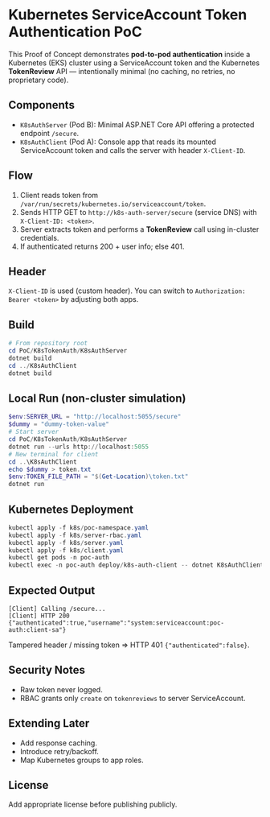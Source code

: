 # Kubernetes ServiceAccount Token Authentication PoC

This Proof of Concept demonstrates **pod-to-pod authentication** inside a Kubernetes (EKS) cluster using a ServiceAccount token and the Kubernetes **TokenReview** API — intentionally minimal (no caching, no retries, no proprietary code).

## Components
- `K8sAuthServer` (Pod B): Minimal ASP.NET Core API offering a protected endpoint `/secure`.
- `K8sAuthClient` (Pod A): Console app that reads its mounted ServiceAccount token and calls the server with header `X-Client-ID`.

## Flow
1. Client reads token from `/var/run/secrets/kubernetes.io/serviceaccount/token`.
2. Sends HTTP GET to `http://k8s-auth-server/secure` (service DNS) with `X-Client-ID: <token>`.
3. Server extracts token and performs a **TokenReview** call using in-cluster credentials.
4. If authenticated returns 200 + user info; else 401.

## Header
`X-Client-ID` is used (custom header). You can switch to `Authorization: Bearer <token>` by adjusting both apps.

## Build
```powershell
# From repository root
cd PoC/K8sTokenAuth/K8sAuthServer
dotnet build
cd ../K8sAuthClient
dotnet build
```

## Local Run (non-cluster simulation)
```powershell
$env:SERVER_URL = "http://localhost:5055/secure"
$dummy = "dummy-token-value"
# Start server
cd PoC/K8sTokenAuth/K8sAuthServer
dotnet run --urls http://localhost:5055
# New terminal for client
cd ..\K8sAuthClient
echo $dummy > token.txt
$env:TOKEN_FILE_PATH = "$(Get-Location)\token.txt"
dotnet run
```

## Kubernetes Deployment
```powershell
kubectl apply -f k8s/poc-namespace.yaml
kubectl apply -f k8s/server-rbac.yaml
kubectl apply -f k8s/server.yaml
kubectl apply -f k8s/client.yaml
kubectl get pods -n poc-auth
kubectl exec -n poc-auth deploy/k8s-auth-client -- dotnet K8sAuthClient.dll
```

## Expected Output
```
[Client] Calling /secure...
[Client] HTTP 200
{"authenticated":true,"username":"system:serviceaccount:poc-auth:client-sa"}
```
Tampered header / missing token => HTTP 401 `{"authenticated":false}`.

## Security Notes
- Raw token never logged.
- RBAC grants only `create` on `tokenreviews` to server ServiceAccount.

## Extending Later
- Add response caching.
- Introduce retry/backoff.
- Map Kubernetes groups to app roles.

## License
Add appropriate license before publishing publicly.
